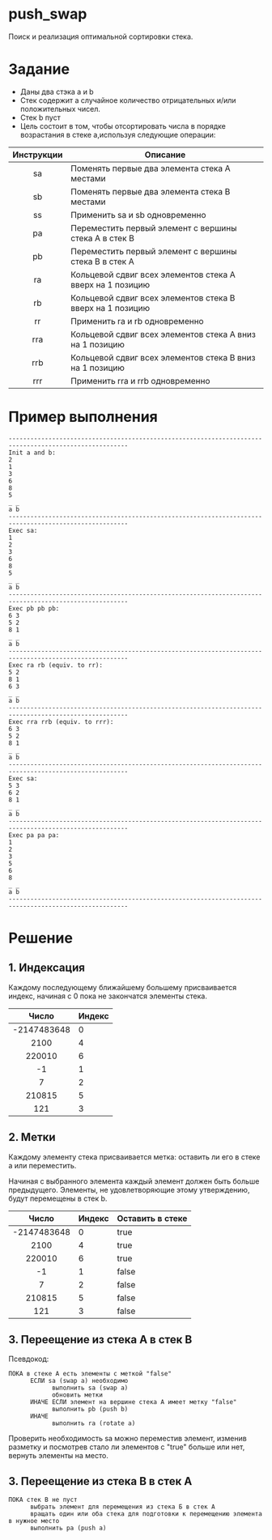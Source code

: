 # push_swap
Поиск и реализация оптимальной сортировки стека.

# Задание
- Даны два стэка a и b
- Стек содержит a случайное количество отрицательных и/или положительных чисел.
- Стек b пуст
- Цель состоит в том, чтобы отсортировать числа в порядке возрастания в стеке a,используя следующие операции:

| Инструкции    |    Описание   |
|:-------------:|---------------|
| sa            | Поменять первые два элемента стека А местами |
| sb            | Поменять первые два элемента стека В местами |
| ss            | Применить sa и sb одновременно |
| pa            | Переместить первый элемент с вершины стека А в стек В |
| pb            | Переместить первый элемент с вершины стека В в стек А |
| ra            | Кольцевой сдвиг всех элементов стека А вверх на 1 позицию|
| rb            | Кольцевой сдвиг всех элементов стека В вверх на 1 позицию|
| rr            | Применить ra и rb одновременно |
| rra           | Кольцевой сдвиг всех элементов стека А вниз на 1 позицию|
| rrb           | Кольцевой сдвиг всех элементов стека В вниз на 1 позицию|
| rrr           | Применить rra и rrb одновременно |

# Пример выполнения

```
-------------------------------------------------------------------------------------------------------
Init a and b:
2
1
3
6
8
5
_ _
a b
-------------------------------------------------------------------------------------------------------
Exec sa:
1
2
3
6
8
5
_ _
a b
-------------------------------------------------------------------------------------------------------
Exec pb pb pb:
6 3
5 2
8 1
_ _
a b
-------------------------------------------------------------------------------------------------------
Exec ra rb (equiv. to rr):
5 2
8 1
6 3
_ _
a b
-------------------------------------------------------------------------------------------------------
Exec rra rrb (equiv. to rrr):
6 3
5 2
8 1
_ _
a b
-------------------------------------------------------------------------------------------------------
Exec sa:
5 3
6 2
8 1
_ _
a b
-------------------------------------------------------------------------------------------------------
Exec pa pa pa:
1
2
3
5
6
8
_ _
a b 
-------------------------------------------------------------------------------------------------------
```
# Решение

## 1. Индексация

Каждому последующему ближайшему большему присваивается индекс, начиная с 0 пока не закончатся элементы стека.

| Число         |    Индекс   |
|:-------------:|-------------|
| -2147483648   | 0 |
| 2100          | 4 |
| 220010        | 6 |
| -1            | 1 |
| 7             | 2 |
| 210815        | 5 |
| 121           | 3 |

## 2. Метки

Каждому элементу стека присваивается метка: оставить ли его в стеке а или переместить.

Начиная с выбранного элемента каждый элемент должен быть больше предыдущего. 
Элементы, не удовлетворяющие этому утверждению, будут перемещены в стек b.

| Число         | Индекс | Оставить в стеке |
|:-------------:|--------|-------------|
| -2147483648   | 0 | true |
| 2100          | 4 | true |
| 220010        | 6 | true |
| -1            | 1 | false |
| 7             | 2 | false |
| 210815        | 5 | false |
| 121           | 3 | false |

## 3. Переещение из стека А в стек B

Псевдокод:
```
ПОКА в стеке A есть элементы с меткой "false"
      ЕСЛИ sa (swap a) необходимо
            выполнить sa (swap a)
            обновить метки
      ИНАЧЕ ЕСЛИ элемент на вершине стека А имеет метку "false"
            выполнить pb (push b)
      ИНАЧЕ
            выполнить ra (rotate a)
```
Проверить необходимость sa можно переместив элемент, изменив разметку и посмотрев стало ли элементов с  "true" больше или нет, вернуть элементы на место.

## 3. Переещение из стека B в стек A

```
ПОКА стек B не пуст
      выбрать элемент для перемещения из стека Б в стек А
      вращать один или оба стека для подготовки к перемещению элемента в нужное место
      выполнить pa (push a)
```
